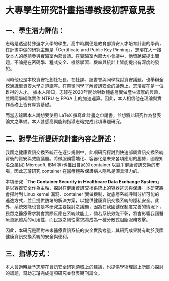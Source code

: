 # 大專學生研究計畫指導教授初評意見表
## 一、學生潛力評估：
志璿是透過特殊選才入學的學生，高中時期便是教育部資安人才培育計畫的學員，在計畫中做的研究主題是「Certificate and Public Key Pinning」。志璿在大一接受本人的邀請參與實驗室內部會議。在實驗室內部大小會議中，他皆踴躍提出問題，不論是在密碼學、程式安全、機器學習、機率與統計上皆能提出有深度的發想。

同時他也是本校資安社創社社長，在社課、讀書會與同學探討資安議題，也舉辦全校通識型資安大學之道講座。在帶領同學了解資訊安全的議題上，志璿實在是一位難得的人才。
據本人所知，志璿在2020年開始對軟體底層實做產生濃厚的興趣，並跟同學組隊實作 NTRU 在 FPGA 上的加速運算。因此，本人相信他在理論與實作基礎上皆有厚實基礎。

而當志璿跟本人說想要使用 LaTeX 撰寫此計畫之申請書，並想將此研究作為發表論文之準備。本人甚感高興能夠指導志璿完成此項專題研究。

## 二、對學生所提研究計畫內容之評述：
我國之健康資訊交換系統正在逐步規劃中，此項研究探討到快速部屬資訊交換系統背後的資安與效能議題。將微服務雲端化、容器化是未來各項應用的趨勢，國際知名企業(如 Microsoft, IBM 等)也推出自家的 container 以競爭健康資訊交換的市場，因此志璿研究 container 在醫療體系保護病人隱私是深具潛力的。

本項研究「**The Container Security in Healthcare Data Exchange System**」是以容器安全作為主軸，探討在健康資訊交換系統上的容器逃逸與保護。本研究將會探討到 Linux kernel 漏洞、container 實做機制，從底層系統呼叫分析可能的逃逸方式，並且提供防堵的解決方案，以提供健康資訊交換系統的隱私安全。此外，系統效能也會是本研究主要探討之議題，因為在我國健保制度完善的情況下，民眾之醫療需求將會實際反應在系統效能上，倘若系統效能不彰，將會影響我國醫療資訊體系的可用性，而民眾之剛性需求將成為一種分散式阻斷服務攻擊。

因此，本研究是面對未來醫療資訊系統的安全實務考量，其研究成果將有助於我國健康資訊交換系統的安全與便利。

## 三、指導方式：
本人會適時給予志璿在資訊安全研究領域上的建議，也提供學術理論上所關心探討的議題，幫助志璿完成這項研究並發表期刊論文。
